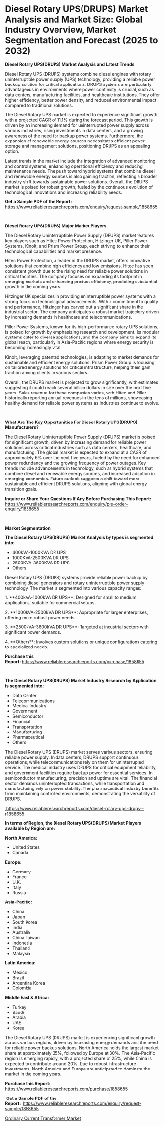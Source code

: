 <p><h1>Diesel Rotary UPS(DRUPS) Market Analysis and Market Size: Global Industry Overview, Market Segmentation and Forecast (2025 to 2032)</h1></p><p><strong>Diesel Rotary UPS(DRUPS) Market Analysis and Latest Trends</strong></p>
<p><p>Diesel Rotary UPS (DRUPS) systems combine diesel engines with rotary uninterruptible power supply (UPS) technology, providing a reliable power backup solution for critical applications. DRUPS systems are particularly advantageous in environments where power continuity is crucial, such as data centers, manufacturing facilities, and healthcare institutions. They offer higher efficiency, better power density, and reduced environmental impact compared to traditional solutions.</p><p>The Diesel Rotary UPS market is expected to experience significant growth, with a projected CAGR of 11.1% during the forecast period. This growth is driven by an increasing demand for uninterrupted power supply across various industries, rising investments in data centers, and a growing awareness of the need for backup power systems. Furthermore, the expansion of renewable energy sources necessitates efficient power storage and management solutions, positioning DRUPS as an appealing option.</p><p>Latest trends in the market include the integration of advanced monitoring and control systems, enhancing operational efficiency and reducing maintenance needs. The push toward hybrid systems that combine diesel and renewable energy sources is also gaining traction, reflecting a broader industry shift towards sustainable power solutions. Overall, the DRUPS market is poised for robust growth, fueled by the continuous evolution of technological innovations and increasing reliability needs.</p></p>
<p><strong>Get a Sample PDF of the Report:&nbsp;</strong> <a href="https://www.reliableresearchreports.com/enquiry/request-sample/1858655?utm_campaign=2954&utm_medium=2&utm_source=Github&utm_content=ia&utm_term=07042025&utm_id=diesel-rotary-upsdrups">https://www.reliableresearchreports.com/enquiry/request-sample/1858655</a></p>
<p>&nbsp;</p>
<p><strong>Diesel Rotary UPS(DRUPS) Major Market Players</strong></p>
<p><p>The Diesel Rotary Uninterruptible Power Supply (DRUPS) market features key players such as Hitec Power Protection, Hitzinger UK, Piller Power Systems, Kinolt, and Prism Power Group, each striving to enhance their technological capabilities and market presence.</p><p>Hitec Power Protection, a leader in the DRUPS market, offers innovative solutions that combine high efficiency and low emissions. Hitec has seen consistent growth due to the rising need for reliable power solutions in critical facilities. The company focuses on expanding its footprint in emerging markets and enhancing product efficiency, predicting substantial growth in the coming years.</p><p>Hitzinger UK specializes in providing uninterruptible power systems with a strong focus on technological advancements. With a commitment to quality and performance, Hitzinger has carved out a significant share in the industrial sector. The company anticipates a robust market trajectory driven by increasing demands in healthcare and telecommunications.</p><p>Piller Power Systems, known for its high-performance rotary UPS solutions, is poised for growth by emphasizing research and development. Its modular systems cater to diverse applications, and the company aims to expand its global reach, particularly in Asia-Pacific regions where energy security is becoming increasingly vital.</p><p>Kinolt, leveraging patented technologies, is adapting to market demands for sustainable and efficient energy solutions. Prism Power Group is focusing on tailored energy solutions for critical infrastructure, helping them gain traction among clients in various sectors.</p><p>Overall, the DRUPS market is projected to grow significantly, with estimates suggesting it could reach several billion dollars in size over the next five years. Sales revenue for these companies varies, with Hitec and Piller historically reporting annual revenues in the tens of millions, showcasing healthy demand for reliable power systems as industries continue to evolve.</p></p>
<p>&nbsp;</p>
<p><strong>What Are The Key Opportunities For Diesel Rotary UPS(DRUPS) Manufacturers?</strong></p>
<p><p>The Diesel Rotary Uninterruptible Power Supply (DRUPS) market is poised for significant growth, driven by increasing demand for reliable power solutions across critical industries such as data centers, healthcare, and manufacturing. The global market is expected to expand at a CAGR of approximately 6% over the next five years, fueled by the need for enhanced power redundancy and the growing frequency of power outages. Key trends include advancements in technology, such as hybrid systems that combine diesel and renewable energy sources, and increased adoption in emerging economies. Future outlook suggests a shift toward more sustainable and efficient DRUPS solutions, aligning with global energy transition goals.</p></p>
<p><strong>Inquire or Share Your Questions If Any Before Purchasing This Report:</strong> <a href="https://www.reliableresearchreports.com/enquiry/pre-order-enquiry/1858655?utm_campaign=2954&utm_medium=2&utm_source=Github&utm_content=ia&utm_term=07042025&utm_id=diesel-rotary-upsdrups">https://www.reliableresearchreports.com/enquiry/pre-order-enquiry/1858655</a></p>
<p>&nbsp;</p>
<p><strong>Market Segmentation</strong></p>
<p><strong>The Diesel Rotary UPS(DRUPS) Market Analysis by types is segmented into:</strong></p>
<p><ul><li>400kVA-1000KVA DR UPS</li><li>1000KVA-2500KVA DR UPS</li><li>2500KVA-3600KVA DR UPS</li><li>Others</li></ul></p>
<p><p>Diesel Rotary UPS (DRUPS) systems provide reliable power backup by combining diesel generators and rotary uninterruptible power supply technology. The market is segmented into various capacity ranges: </p><p>1. **400kVA-1000kVA DR UPS**: Designed for small to medium applications, suitable for commercial setups. </p><p>2. **1000kVA-2500kVA DR UPS**: Appropriate for larger enterprises, offering more robust power needs. </p><p>3. **2500kVA-3600kVA DR UPS**: Targeted at industrial sectors with significant power demands. </p><p>4. **Others**: Involves custom solutions or unique configurations catering to specialized needs.</p></p>
<p><strong>Purchase this Report:&nbsp;</strong><a href="https://www.reliableresearchreports.com/purchase/1858655?utm_campaign=2954&utm_medium=2&utm_source=Github&utm_content=ia&utm_term=07042025&utm_id=diesel-rotary-upsdrups">https://www.reliableresearchreports.com/purchase/1858655</a></p>
<p>&nbsp;</p>
<p><strong>The Diesel Rotary UPS(DRUPS) Market Industry Research by Application is segmented into:</strong></p>
<p><ul><li>Data Center</li><li>Telecommunications</li><li>Medical Industry</li><li>Government</li><li>Semiconductor</li><li>Financial</li><li>Transportation</li><li>Manufacturing</li><li>Pharmaceutical</li><li>Others</li></ul></p>
<p><p>The Diesel Rotary UPS (DRUPS) market serves various sectors, ensuring reliable power supply. In data centers, DRUPS support continuous operations, while telecommunications rely on them for uninterrupted service. The medical industry uses DRUPS for critical equipment reliability, and government facilities require backup power for essential services. In semiconductor manufacturing, precision and uptime are vital. The financial sector demands uninterrupted transactions, while transportation and manufacturing rely on power stability. The pharmaceutical industry benefits from maintaining controlled environments, demonstrating the versatility of DRUPS.</p></p>
<p><a href="https://www.reliableresearchreports.com/diesel-rotary-ups-drups--r1858655?utm_campaign=2954&utm_medium=2&utm_source=Github&utm_content=ia&utm_term=07042025&utm_id=diesel-rotary-upsdrups">&nbsp;https://www.reliableresearchreports.com/diesel-rotary-ups-drups--r1858655</a></p>
<p><strong>In terms of Region, the Diesel Rotary UPS(DRUPS) Market Players available by Region are:</strong></p>
<p>
    <p> <strong> North America: </strong>
        <ul>
            <li>United States</li>
            <li>Canada</li>
        </ul>
        </p> 
    <p> <strong> Europe: </strong>
        <ul>
            <li>Germany</li>
            <li>France</li>
            <li>U.K.</li>
            <li>Italy</li>
            <li>Russia</li>
        </ul>
        </p> 
    <p> <strong> Asia-Pacific: </strong>
        <ul>
            <li>China</li>
            <li>Japan</li>
            <li>South Korea</li>
            <li>India</li>
            <li>Australia</li>
            <li>China Taiwan</li>
            <li>Indonesia</li>
            <li>Thailand</li>
            <li>Malaysia</li>
        </ul>
        </p> 
    <p> <strong> Latin America: </strong>
        <ul>
            <li>Mexico</li>
            <li>Brazil</li>
            <li>Argentina Korea</li>
            <li>Colombia</li>
        </ul>
        </p> 
    <p> <strong> Middle East & Africa: </strong>
        <ul>
            <li>Turkey</li>
            <li>Saudi</li>
            <li>Arabia</li>
            <li>UAE</li>
            <li>Korea</li>
        </ul>
    </p>
    </p>
<p><p>The Diesel Rotary UPS (DRUPS) market is experiencing significant growth across various regions, driven by increasing energy demands and the need for reliable power backup solutions. North America holds the largest market share at approximately 35%, followed by Europe at 30%. The Asia-Pacific region is emerging rapidly, with a projected share of 25%, while China is expected to contribute around 20%. Due to robust infrastructure investments, North America and Europe are anticipated to dominate the market in the coming years.</p></p>
<p><strong>Purchase this Report: </strong><a href="https://www.reliableresearchreports.com/purchase/1858655?utm_campaign=2954&utm_medium=2&utm_source=Github&utm_content=ia&utm_term=07042025&utm_id=diesel-rotary-upsdrups">https://www.reliableresearchreports.com/purchase/1858655</a></p>
<p>&nbsp;<strong>Get a Sample PDF of the Report:&nbsp;&nbsp;</strong><a href="https://www.reliableresearchreports.com/enquiry/request-sample/1858655?utm_campaign=2954&utm_medium=2&utm_source=Github&utm_content=ia&utm_term=07042025&utm_id=diesel-rotary-upsdrups">https://www.reliableresearchreports.com/enquiry/request-sample/1858655</a></p>
<p><strong></strong></p>
<p><p><a href="https://github.com/berbelsagwan/Market-Research-Report-List-1/blob/main/ordinary-current-transformer-market.md?utm_campaign=2954&utm_medium=2&utm_source=Github&utm_content=ia&utm_term=07042025&utm_id=diesel-rotary-upsdrups">Ordinary Current Transformer Market</a></p></p>